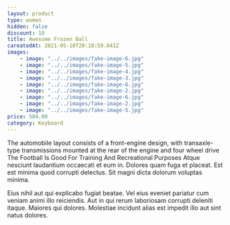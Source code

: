 ```yaml
---
layout: product
type: women
hidden: false
discount: 18
title: Awesome Frozen Ball
careatedAt: 2021-05-10T20:18:59.041Z
images:
    - image: "../../images/fake-image-6.jpg"
    - image: "../../images/fake-image-5.jpg"
    - image: "../../images/fake-image-4.jpg"
    - image: "../../images/fake-image-3.jpg"
    - image: "../../images/fake-image-6.jpg"
    - image: "../../images/fake-image-2.jpg"
    - image: "../../images/fake-image-6.jpg"
    - image: "../../images/fake-image-2.jpg"
    - image: "../../images/fake-image-5.jpg"
price: 584.00
category: Keyboard
---
```

The automobile layout consists of a front-engine design, with transaxle-type transmissions mounted at the rear of the engine and four wheel drive
The Football Is Good For Training And Recreational Purposes
Atque nesciunt laudantium occaecati et eum in. Dolores quam fuga et placeat. Est est minima quod corrupti delectus. Sit magni dicta dolorum voluptas minima.
 Eius nihil aut qui explicabo fugiat beatae. Vel eius eveniet pariatur cum veniam animi illo reiciendis. Aut in qui rerum laboriosam corrupti deleniti itaque. Maiores qui dolores. Molestiae incidunt alias est impedit illo aut sint natus dolores.
